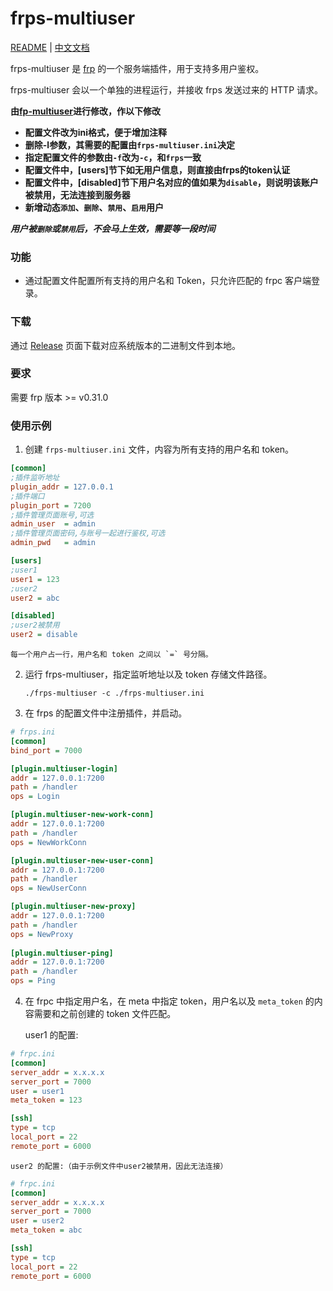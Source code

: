 # frps-multiuser

[README](README.md) | [中文文档](README_zh.md)

frps-multiuser 是 [frp](https://github.com/fatedier/frp) 的一个服务端插件，用于支持多用户鉴权。

frps-multiuser 会以一个单独的进程运行，并接收 frps 发送过来的 HTTP 请求。

**由[fp-multiuser](https://github.com/gofrp/fp-multiuser)进行修改，作以下修改**

+ **配置文件改为ini格式，便于增加注释**
+ **删除-l参数，其需要的配置由`frps-multiuser.ini`决定**
+ **指定配置文件的参数由`-f`改为`-c`，和`frps`一致**
+ **配置文件中，\[users\]节下如无用户信息，则直接由frps的token认证**
+ **配置文件中，\[disabled\]节下用户名对应的值如果为`disable`，则说明该账户被禁用，无法连接到服务器**
+ **新增动态`添加`、`删除`、`禁用`、`启用`用户**

***用户被`删除`或`禁用`后，不会马上生效，需要等一段时间***

### 功能

* 通过配置文件配置所有支持的用户名和 Token，只允许匹配的 frpc 客户端登录。

### 下载

通过 [Release](../../releases) 页面下载对应系统版本的二进制文件到本地。

### 要求

需要 frp 版本 >= v0.31.0

### 使用示例

1. 创建 `frps-multiuser.ini` 文件，内容为所有支持的用户名和 token。

```ini
[common]
;插件监听地址
plugin_addr = 127.0.0.1
;插件端口
plugin_port = 7200
;插件管理页面账号,可选
admin_user  = admin
;插件管理页面密码,与账号一起进行鉴权,可选
admin_pwd   = admin

[users]
;user1
user1 = 123
;user2
user2 = abc

[disabled]
;user2被禁用
user2 = disable
```

    每一个用户占一行，用户名和 token 之间以 `=` 号分隔。

2. 运行 frps-multiuser，指定监听地址以及 token 存储文件路径。

    `./frps-multiuser -c ./frps-multiuser.ini`

3. 在 frps 的配置文件中注册插件，并启动。

```ini
# frps.ini
[common]
bind_port = 7000

[plugin.multiuser-login]
addr = 127.0.0.1:7200
path = /handler
ops = Login

[plugin.multiuser-new-work-conn]
addr = 127.0.0.1:7200
path = /handler
ops = NewWorkConn

[plugin.multiuser-new-user-conn]
addr = 127.0.0.1:7200
path = /handler
ops = NewUserConn

[plugin.multiuser-new-proxy]
addr = 127.0.0.1:7200
path = /handler
ops = NewProxy
      
[plugin.multiuser-ping]
addr = 127.0.0.1:7200
path = /handler
ops = Ping
```

4. 在 frpc 中指定用户名，在 meta 中指定 token，用户名以及 `meta_token` 的内容需要和之前创建的 token 文件匹配。

    user1 的配置:

```ini
# frpc.ini
[common]
server_addr = x.x.x.x
server_port = 7000
user = user1
meta_token = 123

[ssh]
type = tcp
local_port = 22
remote_port = 6000
```

    user2 的配置:（由于示例文件中user2被禁用，因此无法连接）

```ini
# frpc.ini
[common]
server_addr = x.x.x.x
server_port = 7000
user = user2
meta_token = abc

[ssh]
type = tcp
local_port = 22
remote_port = 6000
```
